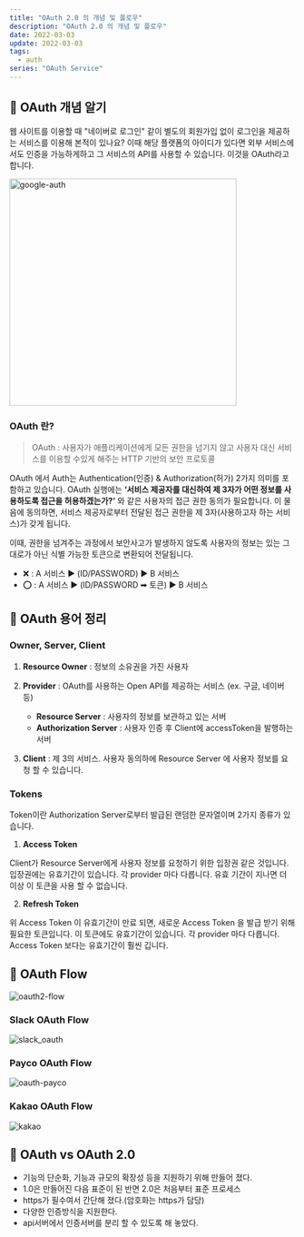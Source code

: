 ```yaml
---
title: "OAuth 2.0 의 개념 및 플로우"
description: "OAuth 2.0 의 개념 및 플로우"
date: 2022-03-03
update: 2022-03-03
tags:
  - auth
series: "OAuth Service"
---
```


## 🔎 OAuth 개념 알기

웹 사이트를 이용할 때 "네이버로 로그인" 같이 별도의 회원가입 없이 로그인을 제공하는 서비스를 이용해 본적이 있나요? 이때 해당 플랫폼의 아이디가 있다면 외부 서비스에서도 인증을 가능하게하고 그 서비스의 API를 사용할 수 있습니다. 이것을 OAuth라고 합니다.

<img src='https://user-images.githubusercontent.com/68415905/164481902-412a2c42-d633-4d4c-8f65-a1e893fe8b9d.png' alt='google-auth' width='400px' />

### OAuth 란?

> OAuth : 사용자가 애플리케이션에게 모든 권한을 넘기지 않고 사용자 대신 서비스를 이용할 수있게 해주는 HTTP 기반의 보안 프로토콜

OAuth 에서 Auth는 Authentication(인증) & Authorization(허가) 2가지 의미를 포함하고 있습니다. OAuth 실행에는 **‘서비스 제공자를 대신하여 제 3자가 어떤 정보를 사용하도록 접근을 허용하겠는가?’** 와 같은 사용자의 접근 권한 동의가 필요합니다. 이 물음에 동의하면, 서비스 제공자로부터 전달된 접근 권한을 제 3자(사용하고자 하는 서비스)가 갖게 됩니다.

이때, 권한을 넘겨주는 과정에서 보안사고가 발생하지 않도록 사용자의 정보는 있는 그대로가 아닌 식별 가능한 토큰으로 변환되어 전달됩니다.

- ❌ : A 서비스 ▶ (ID/PASSWORD) ▶ B 서비스
- ⭕ : A 서비스 ▶ (ID/PASSWORD ➡ 토큰) ▶ B 서비스

## 📰 OAuth 용어 정리

### Owner, Server, Client

1. **Resource Owner** : 정보의 소유권을 가진 사용자

2. **Provider** : OAuth를 사용하는 Open API를 제공하는 서비스 (ex. 구글, 네이버 등)

   - **Resource Server** : 사용자의 정보를 보관하고 있는 서버
   - **Authorization Server** : 사용자 인증 후 Client에 accessToken을 발행하는 서버

3. **Client** : 제 3의 서비스. 사용자 동의하에 Resource Server 에 사용자 정보를 요청 할 수 있습니다.

<!-- - Request Token : Consumer가 Service Provider에게 접근 권한을 인증받기 위해 사용하는 값 인증이 완료된 후에는 Access Token으로 교환한다.
- Access Toekn : 인증 후 Consumer가 Service Provider의 자원에 접근하기 위한 키를 포함한 값 -->

### Tokens

Token이란 Authorization Server로부터 발급된 랜덤한 문자열이며 2가지 종류가 있습니다.

1. **Access Token**

Client가 Resource Server에게 사용자 정보를 요청하기 위한 입장권 같은 것입니다.
입장권에는 유효기간이 있습니다. 각 provider 마다 다릅니다. 유효 기간이 지나면 더 이상 이 토큰을 사용 할 수 없습니다.

<!-- 2. Request Token : Consumer가 Service Provider에게 접근 권한을 인증받기 위해 사용하는 값 인증이 완료된 후에는 Access Token으로 교환한다. -->

2. **Refresh Token**

위 Access Token 이 유효기간이 만료 되면, 새로운 Access Token 을 발급 받기 위해 필요한 토큰입니다. 이 토큰에도 유효기간이 있습니다. 각 provider 마다 다릅니다. Access Token 보다는 유효기간이 훨씬 깁니다.

## 🔀 OAuth Flow

![oauth2-flow](https://user-images.githubusercontent.com/68415905/164474091-491fb63d-bfe0-4fb6-9c11-0af53a674032.png)

### Slack OAuth Flow

![slack_oauth](https://user-images.githubusercontent.com/68415905/164478649-346a7233-4b0c-46e2-a6c6-cf462ed600a8.png)

### Payco OAuth Flow

![oauth-payco](https://user-images.githubusercontent.com/68415905/164478162-6f935cd6-21b6-45e8-a317-076cc522d9dd.png)

### Kakao OAuth Flow

![kakao](https://user-images.githubusercontent.com/68415905/164478340-fac28ca7-9c17-43b6-a1db-b52a05b27354.png)

## 🤔 OAuth vs OAuth 2.0

- 기능의 단순화, 기능과 규모의 확장성 등을 지원하기 위해 만들어 졌다.
- 1.0은 만들어진 다음 표준이 된 반면 2.0은 처음부터 표준 프로세스
- https가 필수여서 간단해 졌다.(암호화는 https가 담당)
- 다양한 인증방식을 지원한다.
- api서버에서 인증서버를 분리 할 수 있도록 해 놓았다.

